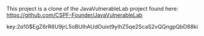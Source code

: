 This project is a clone of the JavaVulnerableLab project found here:
https://github.com/CSPF-Founder/JavaVulnerableLab

key:$2a$10$EgZ6rR6U9jrL5oBUlhAUdOuixt9yIhZ5qe2ScaS2vQQngpQbD68ki



